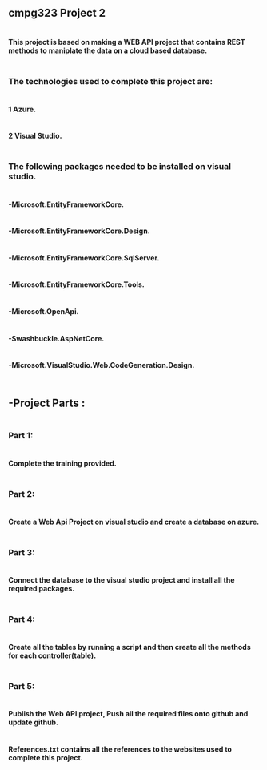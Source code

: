 ## cmpg323 Project 2
#### <br />This project is based on making a WEB API project that contains REST methods to maniplate the data on a cloud based database.


### <br />The technologies used to complete this project are:
#### <br />1 Azure.
#### <br />2 Visual Studio.
### <br />The following packages needed to be installed on visual studio.
#### <br />-Microsoft.EntityFrameworkCore.
#### <br />-Microsoft.EntityFrameworkCore.Design.
#### <br />-Microsoft.EntityFrameworkCore.SqlServer.
#### <br />-Microsoft.EntityFrameworkCore.Tools.
#### <br />-Microsoft.OpenApi.
#### <br />-Swashbuckle.AspNetCore.
#### <br />-Microsoft.VisualStudio.Web.CodeGeneration.Design.
## <br />-Project Parts :
### <br /> Part 1:
#### <br /> Complete the training provided.
### <br /> Part 2:
#### <br /> Create a Web Api Project on visual studio and create a database on azure.
### <br /> Part 3:
#### <br /> Connect the database to the visual studio project and install all the required packages.
### <br /> Part 4: 
#### <br /> Create all the tables by running a script and then create all the methods for each controller(table).
### <br /> Part 5:
#### <br /> Publish the Web API project, Push all the required files onto github and update github.
#### <br /> References.txt contains all the references to the websites used to complete this project.



